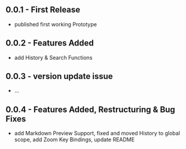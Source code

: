 ## 0.0.1 - First Release
* published first working Prototype
## 0.0.2 - Features Added
* add History & Search Functions
## 0.0.3 - version update issue
* ...
## 0.0.4 - Features Added, Restructuring & Bug Fixes
* add Markdown Preview Support, fixed and moved History to global scope, add Zoom Key Bindings, update README
